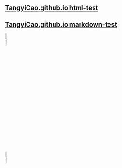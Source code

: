 ## [TangyiCao.github.io html-test](https://tangyicao.github.io:index.md)
## [TangyiCao.github.io markdown-test](https://tangyicao.github.io:index.md)
<div align=left>
<img src="http://tangyicao.github.io/imgs/test.jpg" title="曹唐毅-站内图库测试" width = 10%/>
</div>
<div align=left>
<img src="https://z3.ax1x.com/2021/04/23/cO2JKg.jpg" title="曹唐毅-站外图床测试" width = 10%/>
</div>
